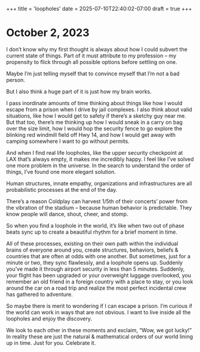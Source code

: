 +++
title = 'loopholes'
date = 2025-07-10T22:40:02-07:00
draft = true
+++

# October 2, 2023
I don’t know why my first thought is always about how I could subvert the current state of things. Part of it must attribute to my profession – my propensity to flick through all possible options before settling on one.

Maybe I’m just telling myself that to convince myself that I’m not a bad person. 

But I also think a huge part of it is just how my brain works. 

I pass inordinate amounts of time thinking about things like how I would escape from a prison when I drive by jail complexes. I also think about valid situations, like how I would get to safety if there’s a sketchy guy near me. But that too, there’s me thinking up how I would sneak in a carry on bag over the size limit, how I would hop the security fence to go explore the blinking red windmill field off Hwy 14, and how I would get away with camping somewhere I want to go without permits. 

And when I find real life loopholes, like the upper security checkpoint at LAX that’s always empty, it makes me incredibly happy. I feel like I’ve solved one more problem in the universe. In the search to understand the order of things, I’ve found one more elegant solution. 

Human structures, innate empathy, organizations and infrastructures are all probabilistic processes at the end of the day. 

There’s a reason Coldplay can harvest 1/5th of their concerts’ power from the vibration of the stadium – because human behavior is predictable. They know people will dance, shout, cheer, and stomp. 

So when you find a loophole in the world, it’s like when two out of phase beats sync up to create a beautiful rhythm for a brief moment in time. 

All of these processes, existing on their own path within the individual brains of everyone around you, create structures, behaviors, beliefs & countries that are often at odds with one another. But sometimes, just for a minute or two, they sync flawlessly, and a loophole opens up. Suddenly you’ve made it through airport security in less than 5 minutes. Suddenly, your flight has been upgraded or your overweight luggage overlooked, you remember an old friend in a foreign country with a place to stay, or you look around the car on a road trip and realize the most perfect incidental crew has gathered to adventure. 

So maybe there is merit to wondering if I can escape a prison. I’m curious if the world can work in ways that are not obvious. I want to live inside all the loopholes and enjoy the discovery.

We look to each other in these moments and exclaim, “Wow, we got lucky!” In reality these are just the natural & mathematical orders of our world lining up in time. Just for you. Celebrate it. 

